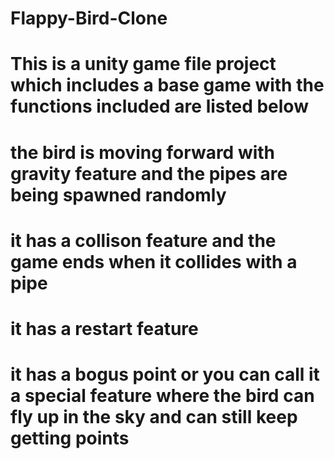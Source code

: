 # Flappy-Bird-Clone
# This is a unity game file project which includes a base game with the functions included are listed below
# the bird is moving forward with gravity feature and the pipes are being spawned randomly
# it has a collison feature and the game ends when it collides with a pipe
# it has a restart feature
# it has a bogus point or you can call it a special feature where the bird can fly up in the sky and can still keep getting points
